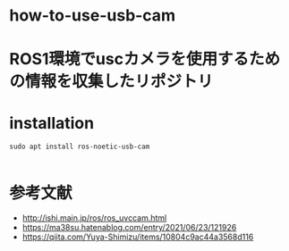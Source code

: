 # how-to-use-usb-cam

# ROS1環境でuscカメラを使用するための情報を収集したリポジトリ
# installation 
```
sudo apt install ros-noetic-usb-cam


```


# 参考文献
* http://ishi.main.jp/ros/ros_uvccam.html
* https://ma38su.hatenablog.com/entry/2021/06/23/121926
* https://qiita.com/Yuya-Shimizu/items/10804c9ac44a3568d116